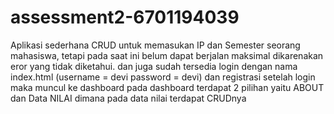 # assessment2-6701194039

<p> Aplikasi sederhana CRUD untuk memasukan IP dan Semester seorang mahasiswa, tetapi pada saat ini belum dapat berjalan maksimal dikarenakan eror yang tidak diketahui. dan juga sudah tersedia login dengan nama index.html (username = devi password = devi) dan registrasi setelah login maka muncul ke dashboard pada dashboard terdapat 2 pilihan yaitu ABOUT dan Data NILAI dimana pada data nilai terdapat CRUDnya</p>
